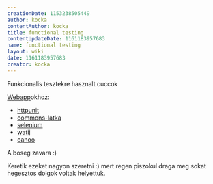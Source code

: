```yaml
---
creationDate: 1153238505449 
author: kocka 
contentAuthor: kocka 
title: functional testing 
contentUpdateDate: 1161183957683 
name: functional testing 
layout: wiki 
date: 1161183957683 
creator: kocka 
---
```

Funkcionalis tesztekre hasznalt cuccok

[Webapp](webapp.html)okhoz:

*   [httpunit](httpunit.html)
*   [commons-latka](commons-latka.html)
*   [selenium](selenium.html)
*   [watij](watij.html)
*   [canoo](canoo.html)



A boseg zavara :)



Keretik ezeket nagyon szeretni :) mert regen piszokul draga meg sokat hegesztos dolgok voltak helyettuk.




